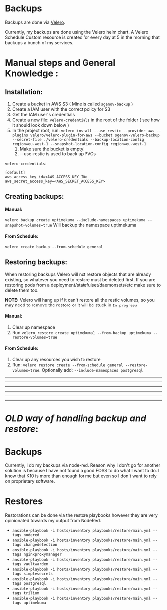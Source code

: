 # Backups

Backups are done via [Velero](https://github.com/vmware-tanzu/velero).

Currently, my backups are done using the Velero helm chart. 
A Velero Schedule Custom resource is created for every day at 5 in the morning that backups a bunch of my services.


# Manual steps and General Knowledge :

## Installation:
1. Create a bucket in AWS S3 ( Mine is called `sgenov-backup` )
2. Create a IAM user with the correct policy for S3
3. Get the IAM user's credentials
4. Create a new file: `velero-credentials` in the root of the folder ( see how it should look down below )
5. In the project root, run: `velero install --use-restic --provider aws --plugins velero/velero-plugin-for-aws --bucket sgenov-velero-backup --secret-file ./velero-credentials --backup-location-config region=eu-west-1 --snapshot-location-config region=eu-west-1`
    1. Make sure the bucket is empty!
    2. --use-restic is used to back up PVCs

`velero-credentials`:
~~~
[default]
aws_access_key_id=<AWS_ACCESS_KEY_ID>
aws_secret_access_key=<AWS_SECRET_ACCESS_KEY>
~~~

## Creating backups:

#### Manual:
`velero backup create uptimekuma --include-namespaces uptimekuma --snapshot-volumes=true` Will backup the namespace uptimekuma

#### From Schedule:
`velero create backup --from-schedule general`


## Restoring backups:

When restoring backups Velero will not restore objects that are already existing, so whatever you need to restore must be deleted first.
If you are restoring pods from a deployment/statefulset/daemonsets/etc make sure to delete them too. 

**NOTE:** Velero will hang up if it can't restore all the restic volumes, so you may need to remove the restore or it will be stuck in `In progress`

#### Manual:
1. Clear up namespace
2. Run `velero restore create uptimekuma1 --from-backup uptimekuma --restore-volumes=true`

#### From Schedule:
1. Clear up any resources you wish to restore
2. Run: `velero restore create --from-schedule general --restore-volumes=true`. Optionally add: `--include-namespaces postgresql`

***
***
***
***
***
***
# *OLD way of handling backup and restore*:
# Backups
Currently, I do my backups via node-red. Reason why I don't go for another solution is because I have not found a good
FOSS to do what I want to do. I know that K10 is more than enough for me but even so I don't want to rely on proprietary
software.

# Restores
Restorations can be done via the restore playbooks however they are very opinionated towards my output from NodeRed.
* `ansible-playbook -i hosts/inventory playbooks/restore/main.yml --tags nodered`
* `ansible-playbook -i hosts/inventory playbooks/restore/main.yml --tags changedetection`
* `ansible-playbook -i hosts/inventory playbooks/restore/main.yml --tags nginxproxymanager`
* `ansible-playbook -i hosts/inventory playbooks/restore/main.yml --tags vaultwarden`
* `ansible-playbook -i hosts/inventory playbooks/restore/main.yml --tags simplesecrets`
* `ansible-playbook -i hosts/inventory playbooks/restore/main.yml --tags postgresql`
* `ansible-playbook -i hosts/inventory playbooks/restore/main.yml --tags trilium`
* `ansible-playbook -i hosts/inventory playbooks/restore/main.yml --tags uptimekuma`
